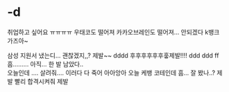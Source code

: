 # -d
취업하고 싶어요 ㅠㅠㅠㅠ
우태코도 떨어져 카카오브레인도 떨어져... 
안되겠다 k뱅크 가즈아~


  
  삼성 지원서 냈는디... 괜찮겠지,,?
  제발~~
  dddd
  후후후후후후훟제발!!!!
ddd
ddd
ff
흠.........
아직... 한 발 남았다..  
오늘인데 .... 살려줘.... 이러다 다 죽어
아아앙아 오늘 케뱅 코테인데 흠... 잘 봤나..?
제발 빨리 합격시켜줘
제발
